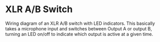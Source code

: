 # XLR A/B Switch

Wiring diagram of an XLR A/B switch with LED indicators. This basically takes a microphone input and switches between Output A or output B, turning an LED on/off to indicate which output is active at a given time.
